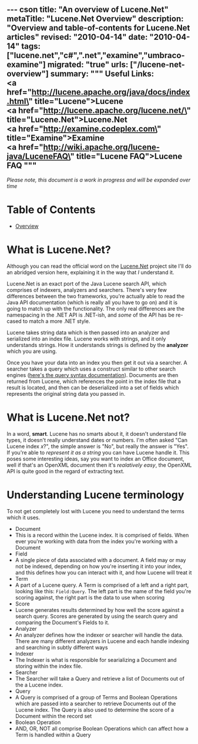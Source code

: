 --- cson
title: "An overview of Lucene.Net"
metaTitle: "Lucene.Net Overview"
description: "Overview and table-of-contents for Lucene.Net articles"
revised: "2010-04-14"
date: "2010-04-14"
tags: ["lucene.net","c#",".net","examine","umbraco-examine"]
migrated: "true"
urls: ["/lucene-net-overview"]
summary: """
Useful Links:<br />
<a href=\"http://lucene.apache.org/java/docs/index.html\" title=\"Lucene\">Lucene</a><br />
<a href=\"http://lucene.apache.org/lucene.net/\" title=\"Lucene.Net\">Lucene.Net</a><br />
<a href=\"http://examine.codeplex.com\" title=\"Examine\">Examine</a><br />
<a href=\"http://wiki.apache.org/lucene-java/LuceneFAQ\" title=\"Lucene FAQ\">Lucene FAQ</a>
"""
---
*Please note, this document is a work in progress and will be expanded over time*

# Table of Contents #

 - [Overview][1]

# What is Lucene.Net? #

Although you can read the official word on the [Lucene.Net][2] project site I'll do an abridged version here, explaining it in the way that *I* understand it.

Lucene.Net is an exact port of the Java Lucene search API, which comprises of indexers, analyzers and searchers. There's very few differences between the two frameworks, you're actually able to read the Java API documentation (which is really all you have to go on) and it is going to match up with the functionality. The only real differences are the namespacing in the .NET API is .NET-ish, and *some* of the API has be re-cased to match a more .NET style.

Lucene takes string data which is then passed into an analyzer and serialized into an index file. Lucene works with strings, and it only understands strings. How it understands strings is defined by the **analyzer** which you are using.

Once you have your data into an index you then get it out via a searcher. A searcher takes a query which uses a construct similar to other search engines ([here's the query syntax documentation][3]). Documents are then returned from Lucene, which references the point in the index file that a result is located, and then can be deserialized into a set of fields which represents the original string data you passed in.

# What is Lucene.Net not?

In a word, **smart**. Lucene has no smarts about it, it doesn't understand file types, it doesn't really understand dates or numbers. I'm often asked "Can Lucene index *x*?", the simple answer is "No", but really the answer is "Yes". If you're able to *represent it as a string* you can have Lucene handle it. This poses some interesting ideas, say you want to index an Office document, well if that's an OpenXML document then it's *realatively easy*, the OpenXML API is quite good in the regard of extracting text.

# Understanding Lucene terminology #

To not get completely lost with Lucene you need to understand the terms which it uses.

* Document
 * This is a record within the Lucene index. It is comprised of fields. When ever you're working with data from the index you're working with a Document
* Field
 * A single piece of data associated with a document. A field may or may not be indexed, depending on how you're inserting it into your index, and this defines how you can interact with it, and how Lucene will treat it
* Term
 * A part of a Lucene query. A Term is comprised of a left and a right part, looking like this: `Field:Query`. The left part is the name of the field you're scoring against, the right part is the data to use when scoring
* Score
 * Lucene generates results determined by how well the score against a search query. Scores are generated by using the search query and comparing the Document's Fields to it.
* Analyzer
 * An analyzer defines how the indexer or searcher will handle the data. There are many different analyzers in Lucene and each handle indexing and searching in subtly different ways
* Indexer
 * The Indexer is what is responsible for searializing a Document and storing within the index file.
* Searcher
 * The Searcher will take a Query and retrieve a list of Documents out of the a Lucene index.
* Query
 * A Query is comprised of a group of Terms and Boolean Operations which are passed into a searcher to retrieve Documents out of the Lucene index. The Query is also used to determine the score of a Document within the record set
* Boolean Operation
 * AND, OR, NOT all comprise Boolean Operations which can affect how a Term is handled within a Query

  [1]: /lucene-net-overview
  [2]: http://lucene.apache.org/lucene.net/
  [3]: http://lucene.apache.org/java/2_3_2/queryparsersyntax.html